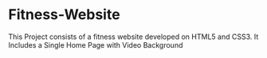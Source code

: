 # Fitness-Website
This Project consists of a fitness website developed on HTML5 and CSS3. It Includes a Single Home Page with Video Background
